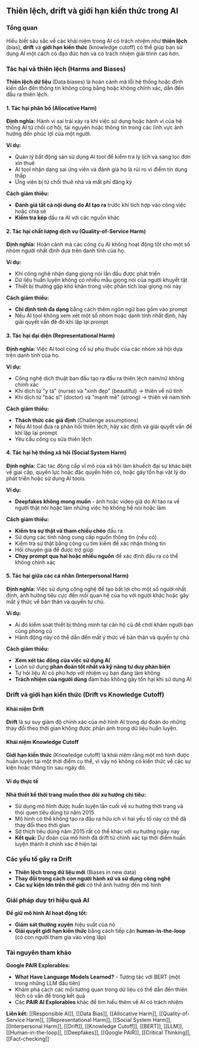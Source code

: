 ## Thiên lệch, drift và giới hạn kiến thức trong AI

### Tổng quan

Hiểu biết sâu sắc về các khái niệm trong AI có trách nhiệm như **thiên lệch** (bias), **drift** và **giới hạn kiến thức** (knowledge cutoff) có thể giúp bạn sử dụng AI một cách có đạo đức hơn và có trách nhiệm giải trình cao hơn.

### Tác hại và thiên lệch (Harms and Biases)

**Thiên lệch dữ liệu** (Data biases) là hoàn cảnh mà lỗi hệ thống hoặc định kiến dẫn đến thông tin không công bằng hoặc không chính xác, dẫn đến đầu ra thiên lệch.

#### 1. Tác hại phân bổ (Allocative Harm)

**Định nghĩa:** Hành vi sai trái xảy ra khi việc sử dụng hoặc hành vi của hệ thống AI từ chối cơ hội, tài nguyên hoặc thông tin trong các lĩnh vực ảnh hưởng đến phúc lợi của một người.

**Ví dụ:**

- Quản lý bất động sản sử dụng AI tool để kiểm tra lý lịch và sàng lọc đơn xin thuê
- AI tool nhận dạng sai ứng viên và đánh giá họ là rủi ro vì điểm tín dụng thấp
- Ứng viên bị từ chối thuê nhà và mất phí đăng ký

**Cách giảm thiểu:**

- **Đánh giá tất cả nội dung do AI tạo ra** trước khi tích hợp vào công việc hoặc chia sẻ
- **Kiểm tra kép** đầu ra AI với các nguồn khác


#### 2. Tác hại chất lượng dịch vụ (Quality-of-Service Harm)

**Định nghĩa:** Hoàn cảnh mà các công cụ AI không hoạt động tốt cho một số nhóm người nhất định dựa trên danh tính của họ.

**Ví dụ:**

- Khi công nghệ nhận dạng giọng nói lần đầu được phát triển
- Dữ liệu huấn luyện không có nhiều mẫu giọng nói của người khuyết tật
- Thiết bị thường gặp khó khăn trong việc phân tích loại giọng nói này

**Cách giảm thiểu:**

- **Chỉ định tính đa dạng** bằng cách thêm ngôn ngữ bao gồm vào prompt
- Nếu AI tool không xem xét một số nhóm hoặc danh tính nhất định, hãy giải quyết vấn đề đó khi lặp lại prompt


#### 3. Tác hại đại diện (Representational Harm)

**Định nghĩa:** Việc AI tool củng cố sự phụ thuộc của các nhóm xã hội dựa trên danh tính của họ.

**Ví dụ:**

- Công nghệ dịch thuật ban đầu tạo ra đầu ra thiên lệch nam/nữ không chính xác
- Khi dịch từ "y tá" (nurse) và "xinh đẹp" (beautiful) → thiên về nữ tính
- Khi dịch từ "bác sĩ" (doctor) và "mạnh mẽ" (strong) → thiên về nam tính

**Cách giảm thiểu:**

- **Thách thức các giả định** (Challenge assumptions)
- Nếu AI tool đưa ra phản hồi thiên lệch, hãy xác định và giải quyết vấn đề khi lặp lại prompt
- Yêu cầu công cụ sửa thiên lệch


#### 4. Tác hại hệ thống xã hội (Social System Harm)

**Định nghĩa:** Các tác động cấp vĩ mô của xã hội làm khuếch đại sự khác biệt về giai cấp, quyền lực hoặc đặc quyền hiện có, hoặc gây tổn hại vật lý do phát triển hoặc sử dụng AI tools.

**Ví dụ:**

- **Deepfakes không mong muốn** - ảnh hoặc video giả do AI tạo ra về người thật nói hoặc làm những việc họ không hề nói hoặc làm

**Cách giảm thiểu:**

- **Kiểm tra sự thật và tham chiếu chéo** đầu ra
- Sử dụng các tính năng cung cấp nguồn thông tin (nếu có)
- Kiểm tra sự thật bằng công cụ tìm kiếm để xác nhận thông tin
- Hỏi chuyên gia để được trợ giúp
- **Chạy prompt qua hai hoặc nhiều nguồn** để xác định đầu ra có thể không chính xác


#### 5. Tác hại giữa các cá nhân (Interpersonal Harm)

**Định nghĩa:** Việc sử dụng công nghệ để tạo bất lợi cho một số người nhất định, ảnh hưởng tiêu cực đến mối quan hệ của họ với người khác hoặc gây mất ý thức về bản thân và quyền tự chủ.

**Ví dụ:**

- Ai đó kiểm soát thiết bị thông minh tại căn hộ cũ để chơi khăm người bạn cùng phòng cũ
- Hành động này có thể dẫn đến mất ý thức về bản thân và quyền tự chủ

**Cách giảm thiểu:**

- **Xem xét tác động của việc sử dụng AI**
- Luôn sử dụng **phán đoán tốt nhất và kỹ năng tư duy phản biện**
- Tự hỏi liệu AI có phù hợp với nhiệm vụ bạn đang làm không
- **Trách nhiệm của người dùng** đảm bảo không gây tổn hại khi sử dụng AI


### Drift và giới hạn kiến thức (Drift vs Knowledge Cutoff)

#### Khái niệm Drift

**Drift** là sự suy giảm độ chính xác của mô hình AI trong dự đoán do những thay đổi theo thời gian không được phản ánh trong dữ liệu huấn luyện.

#### Khái niệm Knowledge Cutoff

**Giới hạn kiến thức** (Knowledge cutoff) là khái niệm rằng một mô hình được huấn luyện tại một thời điểm cụ thể, vì vậy nó không có kiến thức về các sự kiện hoặc thông tin sau ngày đó.

#### Ví dụ thực tế

**Nhà thiết kế thời trang muốn theo dõi xu hướng chi tiêu:**

- Sử dụng mô hình được huấn luyện lần cuối về xu hướng thời trang và thói quen tiêu dùng từ năm 2015
- Mô hình có thể không tạo ra đầu ra hữu ích vì hai yếu tố này có thể đã thay đổi theo thời gian
- Sở thích tiêu dùng năm 2015 rất có thể khác với xu hướng ngày nay
- **Kết quả:** Dự đoán của mô hình đã drift từ chính xác tại thời điểm huấn luyện thành ít chính xác ở hiện tại


### Các yếu tố gây ra Drift

- **Thiên lệch trong dữ liệu mới** (Biases in new data)
- **Thay đổi trong cách con người hành xử và sử dụng công nghệ**
- **Các sự kiện lớn trên thế giới** có thể ảnh hưởng đến mô hình


### Giải pháp duy trì hiệu quả AI

**Để giữ mô hình AI hoạt động tốt:**

- **Giám sát thường xuyên** hiệu suất của nó
- **Giải quyết giới hạn kiến thức** bằng cách tiếp cận **human-in-the-loop** (có con người tham gia vào vòng lặp)


### Tài nguyên tham khảo

**Google PAIR Explorables:**

- **What Have Language Models Learned?** - Tương tác với BERT (một trong những LLM đầu tiên)
- Khám phá cách các mối tương quan trong dữ liệu có thể dẫn đến thiên lệch có vấn đề trong kết quả
- Các **PAIR AI Explorables** khác để tìm hiểu thêm về AI có trách nhiệm

**Liên kết:** [[Responsible AI]], [[Data Bias]], [[Allocative Harm]], [[Quality-of-Service Harm]], [[Representational Harm]], [[Social System Harm]], [[Interpersonal Harm]], [[Drift]], [[Knowledge Cutoff]], [[BERT]], [[LLM]], [[Human-in-the-loop]], [[Deepfakes]], [[Google PAIR]], [[Critical Thinking]], [[Fact-checking]]

